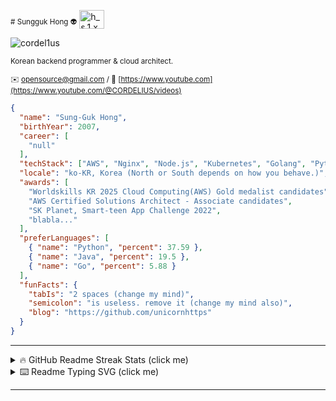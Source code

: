 <sub># Sungguk Hong 👽</sub> 
<a href="https://instagram.com/hsg.krcl" target="blank"><img align="center" src="https://raw.githubusercontent.com/rahuldkjain/github-profile-readme-generator/master/src/images/icons/Social/instagram.svg" alt="h_s.1.x" height="30" width="40" /></a>
</p>

<p align="left"> <img src="https://komarev.com/ghpvc/?username=cordel1us&label=Profile%20views&color=0e75b6&style=flat" alt="cordel1us" /> </p> 
<sub>Korean backend programmer & cloud architect.</sub>  

<sub>✉️ [opensource@gmail.com](mailto:aws.alcooudq@gmail.com) / :link: [https://www.youtube.com](https://www.youtube.com/@CORDELIUS/videos)</sub>

```json
{
  "name": "Sung-Guk Hong",
  "birthYear": 2007,
  "career": [
    "null"
  ],
  "techStack": ["AWS", "Nginx", "Node.js", "Kubernetes", "Golang", "Python"],
  "locale": "ko-KR, Korea (North or South depends on how you behave.)",
  "awards": [
    "Worldskills KR 2025 Cloud Computing(AWS) Gold medalist candidates",
    "AWS Certified Solutions Architect - Associate candidates",
    "SK Planet, Smart-teen App Challenge 2022",
    "blabla..."
  ],
  "preferLanguages": [
    { "name": "Python", "percent": 37.59 },
    { "name": "Java", "percent": 19.5 },
    { "name": "Go", "percent": 5.88 }
  ],
  "funFacts": {
    "tabIs": "2 spaces (change my mind)",
    "semicolon": "is useless. remove it (change my mind also)",
    "blog": "https://github.com/unicornhttps"
  }
}
```
---

<details>
  <summary>🔥 GitHub Readme Streak Stats (click me)</summary>
  <p>
    <a href="https://git.io/streak-stats">
      <img src="https://streak-stats.demolab.com?user=unicornhttps&theme=calm-pink" alt="GitHub Streak">
    </a>
  </p>
</details>
<details>
  <summary>⌨️ Readme Typing SVG (click me)</summary>
  <p>
    <a href="https://git.io/typing-svg">
      <img src="https://readme-typing-svg.demolab.com?font=Fira+Code&duration=2000&pause=500&multiline=true&random=false&width=435&lines=%22My+dream+is+Solutions+;Architect.%22" alt="Typing SVG">
    </a>
  </p>
</details>

---
